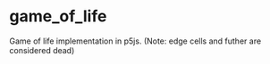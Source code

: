 # game_of_life
Game of life implementation in p5js. 
(Note: edge cells and futher are considered dead)
